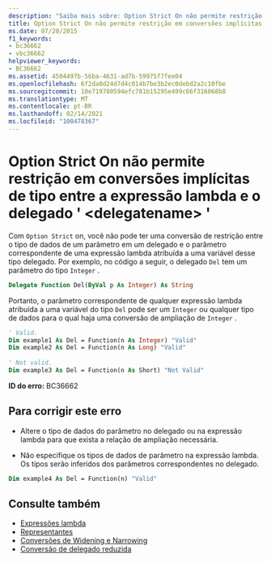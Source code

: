 ```yaml
---
description: "Saiba mais sobre: Option Strict On não permite restrição em conversões de tipo implícito entre a expressão lambda e o delegado ' <delegatename> '"
title: Option Strict On não permite restrição em conversões implícitas de tipo entre a expressão lambda e o delegado ' <delegatename> '
ms.date: 07/20/2015
f1_keywords:
- bc36662
- vbc36662
helpviewer_keywords:
- BC36662
ms.assetid: 4504497b-56ba-4631-ad7b-59975f7fee04
ms.openlocfilehash: 6f2da0d24d7d4c014b7be3b2ec0debd2a2c10fbe
ms.sourcegitcommit: 10e719780594efc781b15295e499c66f316068b8
ms.translationtype: MT
ms.contentlocale: pt-BR
ms.lasthandoff: 02/14/2021
ms.locfileid: "100478367"
---
```

# <a name="option-strict-on-does-not-allow-narrowing-in-implicit-type-conversions-between-the-lambda-expression-and-delegate-delegatename"></a>Option Strict On não permite restrição em conversões implícitas de tipo entre a expressão lambda e o delegado ' \<delegatename> '

Com `Option Strict` on, você não pode ter uma conversão de restrição entre o tipo de dados de um parâmetro em um delegado e o parâmetro correspondente de uma expressão lambda atribuída a uma variável desse tipo delegado. Por exemplo, no código a seguir, o delegado `Del` tem um parâmetro do tipo `Integer` .  
  
```vb  
Delegate Function Del(ByVal p As Integer) As String  
```  
  
 Portanto, o parâmetro correspondente de qualquer expressão lambda atribuída a uma variável do tipo `Del` pode ser um `Integer` ou qualquer tipo de dados para o qual haja uma conversão de ampliação de `Integer` .  
  
```vb  
' Valid.  
Dim example1 As Del = Function(n As Integer) "Valid"  
Dim example2 As Del = Function(n As Long) "Valid"  
  
' Not valid.  
Dim example3 As Del = Function(n As Short) "Not Valid"  
```  
  
 **ID do erro:** BC36662  
  
## <a name="to-correct-this-error"></a>Para corrigir este erro  
  
- Altere o tipo de dados do parâmetro no delegado ou na expressão lambda para que exista a relação de ampliação necessária.  
  
- Não especifique os tipos de dados de parâmetro na expressão lambda. Os tipos serão inferidos dos parâmetros correspondentes no delegado.  
  
```vb  
Dim example4 As Del = Function(n) "Valid"  
```  
  
## <a name="see-also"></a>Consulte também

- [Expressões lambda](../programming-guide/language-features/procedures/lambda-expressions.md)
- [Representantes](../programming-guide/language-features/delegates/index.md)
- [Conversões de Widening e Narrowing](../programming-guide/language-features/data-types/widening-and-narrowing-conversions.md)
- [Conversão de delegado reduzida](../programming-guide/language-features/delegates/relaxed-delegate-conversion.md)
